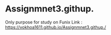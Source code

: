 # Assignmnet3.githup.
Only purpose for study on Funix
Link : https://vokhoa1611.github.io/Assignmnet3.githup./
